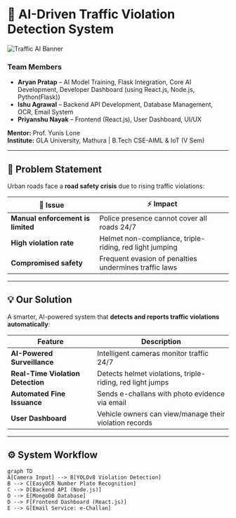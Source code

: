 # 🚦 AI-Driven Traffic Violation Detection System

![Traffic AI Banner](https://img.shields.io/badge/AI%20Project-Traffic%20Detection-blue?style=for-the-badge&logo=ai)

### Team Members
- **Aryan Pratap** – AI Model Training, Flask Integration, Core AI Development, Developer Dashboard (using React.js, Node.js, Python(Flask))
- **Ishu Agrawal** – Backend API Development, Database Management, OCR, Email System  
- **Priyanshu Nayak** – Frontend (React.js), User Dashboard, UI/UX  

**Mentor:** Prof. Yunis Lone  
**Institute:** GLA University, Mathura | B.Tech CSE-AIML & IoT (V Sem)

---

## 📌 Problem Statement
Urban roads face a **road safety crisis** due to rising traffic violations:

| 🚨 Issue | ⚡ Impact |
|---------|----------|
| **Manual enforcement is limited** | Police presence cannot cover all roads 24/7 |
| **High violation rate** | Helmet non-compliance, triple-riding, red light jumping |
| **Compromised safety** | Frequent evasion of penalties undermines traffic laws |

---

## 💡 Our Solution
A smarter, AI-powered system that **detects and reports traffic violations automatically**:

| Feature | Description |
|--------|-------------|
| **AI-Powered Surveillance** | Intelligent cameras monitor traffic 24/7 |
| **Real-Time Violation Detection** | Detects helmet violations, triple-riding, red light jumps |
| **Automated Fine Issuance** | Sends e-challans with photo evidence via email |
| **User Dashboard** | Vehicle owners can view/manage their violation records |

---

## ⚙️ System Workflow
```mermaid
graph TD
A[Camera Input] --> B[YOLOv8 Violation Detection]
B --> C[EasyOCR Number Plate Recognition]
C --> D[Backend API (Node.js)]
D --> E[MongoDB Database]
D --> F[Frontend Dashboard (React.js)]
E --> G[Email Service: e-Challan]
